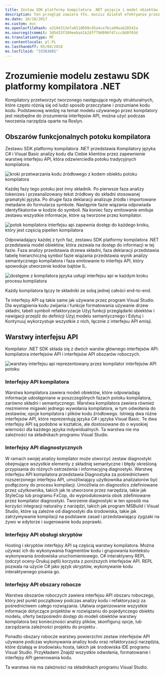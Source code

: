 ```yaml
---
title: Zestaw SDK platformy kompilatora .NET pojęcia i model obiektów
description: Ten przegląd zawiera tło, musisz działał efektywnie przez kompilator .NET SDK. Dowiesz się warstwy interfejsu API, główne typy i ogólny model obiektów.
ms.date: 10/10/2017
ms.custom: mvc
ms.openlocfilehash: a3104313efa0110699c45a4ce7bca99aab20542a
ms.sourcegitcommit: 3d5d33f384eeba41b2dff79d096f47ccc8d8f03d
ms.translationtype: MT
ms.contentlocale: pl-PL
ms.lasthandoff: 05/04/2018
ms.locfileid: "33363691"
---
```

# <a name="understand-the-net-compiler-platform-sdk-model"></a>Zrozumienie modelu zestawu SDK platformy kompilatora .NET

Kompilatory przetworzyć tworzonego następujące reguły strukturalnych, które często różnią się od ludzi sposób przeczytane i zrozumiane kodu kodu. Podstawową wiedzę na temat modelu używanego przez kompilatory jest niezbędne do zrozumienia interfejsów API, można użyć podczas tworzenia narzędzia oparte na Roslyn. 

## <a name="compiler-pipeline-functional-areas"></a>Obszarów funkcjonalnych potoku kompilatora

Zestawu SDK platformy kompilatora .NET przedstawia Kompilatory języka C# i Visual Basic analizy kodu dla Ciebie klientów przez zapewnienie warstwę interfejsu API, która odzwierciedla potoku tradycyjnych kompilatora.

![kroki przetwarzania kodu źródłowego z kodem obiektu potoku kompilatora](media/compiler-api-model/compiler-pipeline.png)

Każdej fazy tego potoku jest inny składnik. Po pierwsze faza analizy tokenizes i przeanalizowany tekst źródłowy do składni stosowanej gramatyki języka. Po drugie faza deklaracji analizuje źródła i importowane metadane do formularza symbole. Następnie fazie wiązania odpowiada identyfikatorów w kodzie do symboli. Na koniec fazy emitowanie emituje zestawu wszystkie informacje, które są tworzone przez kompilator.

![potok kompilatora interfejsu api zapewnia dostęp do każdego kroku, który jest częścią pipelien kompilatora](media/compiler-api-model/compiler-pipeline-api.png)

Odpowiadający każdej z tych faz, zestawu SDK platformy kompilatora .NET przedstawia model obiektów, która zezwala na dostęp do informacji w tej fazie. Faza analizy przedstawia drzewa składni, faza deklaracji przedstawia tabelę hierarchiczną symbol fazie wiązania przedstawia wynik analizy semantycznego kompilatora i faza emitowanie to interfejs API, który spowoduje utworzenie kodów bajtów IL.

![dostępne z kompilatora języka usługi interfejsu api w każdym kroku procesu kompilatora](media/compiler-api-model/compiler-pipeline-lang-svc.png)

Każdy kompilatora łączy te składniki ze sobą jednej całości end-to-end.

Te interfejsy API są takie same jak używane przez program Visual Studio. Dla wystąpienia kodu zwijania i funkcje formatowania używanie drzew składni, tabeli symboli refaktoryzacje Użyj funkcji przeglądarki obiektów i nawigacji przejdź do definicji Użyj modelu semantycznego i Edytuj i Kontynuuj wykorzystuje wszystkie z nich, łącznie z interfejsu API emisji. 

## <a name="api-layers"></a>Warstwy interfejsu API

Kompilator .NET SDK składa się z dwóch warstw głównego interfejsów API: kompilatora interfejsów API i interfejsów API obszarów roboczych.

![warstwy interfejsu api reprezentowany przez kompilator interfejsów API potoku](media/compiler-api-model/api-layers.png)

### <a name="compiler-apis"></a>Interfejsy API kompilatora

Warstwa kompilatora zawiera modeli obiektów, które odpowiadają informacje udostępniane w poszczególnych fazach potoku kompilatora, zarówno składni i semantycznego. Warstwa kompilatora zawiera również niezmienne migawki jednego wywołania kompilatora, w tym odwołania do zestawów, opcje kompilatora i plików kodu źródłowego. Istnieją dwa różne interfejsów API, które reprezentują języka C# i języka Visual Basic. Te dwa interfejsy API są podobne w kształcie, ale dostosowane do o wysokiej wierności dla każdego języka indywidualnych. Ta warstwa nie ma zależności na składnikach programu Visual Studio.

### <a name="diagnostic-apis"></a>Interfejsy API diagnostycznych

W ramach swojej analizy kompilator może utworzyć zestaw diagnostyki obejmujące wszystkie elementy z składnię semantyczne i błędy określoną przypisania do różnych ostrzeżenia i informacyjną diagnostyki. Warstwę interfejsu API kompilatora przedstawia Diagnostyka za pośrednictwem rozszerzonego interfejsu API, umożliwiający użytkownika analizatorów być podłączony do procesu kompilacji. Umożliwia on diagnostics zdefiniowane przez użytkownika, takich jak te utworzone przez narzędzia, takie jak StyleCop lub programu FxCop, do wyprodukowania obok zdefiniowane przez kompilator diagnostyki. Tworzenie diagnostyki w ten sposób ma korzyści integracji naturalny z narzędzi, takich jak program MSBuild i Visual Studio, które są zależne od diagnostyki dla środowiska, takie jak zatrzymywanie kompilacji na podstawie zasad i przedstawiający zygzaki na żywo w edytorze i sugerowanie kodu poprawki.

### <a name="scripting-apis"></a>Interfejsy API obsługi skryptów

Hosting i skryptów interfejsy API są częścią warstwy kompilatora. Można używać ich do wykonywania fragmentów kodu i grupowania kontekstu wykonywania środowiska uruchomieniowego.
C# interaktywny REPL (odczyt oceny-Drukuj pętli) korzysta z poniższych interfejsów API. REPL pozwala na użycie C# jako język skryptów, wykonywanie kodu interaktywnego pisania go.

### <a name="workspaces-apis"></a>Interfejsy API obszary robocze

Warstwa obszarów roboczych zawiera interfejsu API obszaru roboczego, który jest punkt początkowy podczas analizy kodu i refaktoryzacji za pośrednictwem całego rozwiązania. Ułatwia organizowanie wszystkie informacje dotyczące projektów w rozwiązaniu do pojedynczego obiektu modelu, oferty bezpośredni dostęp do modeli obiektów warstwy kompilatora bez konieczności analizy plików, skonfiguruj opcje, lub zarządzania zależności projektu do projektu .

Ponadto obszary robocze warstwy powierzchni zestaw interfejsów API używane podczas wykonywania analizy kodu oraz refaktoryzacji narzędzia, które działają w środowisku hosta, takich jak środowiska IDE programu Visual Studio. Przykładami Znajdź wszystkie odwołania, formatowanie i interfejsy API generowania kodu.

Ta warstwa nie ma zależności na składnikach programu Visual Studio.
